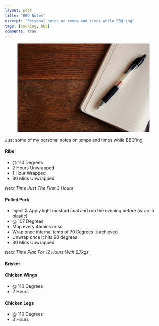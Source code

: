 ```yaml
---
layout: post
title: "BBQ Notes"
excerpt: "Personal notes on temps and times while BBQ'ing"
tags: [cooking, bbq]
comments: true
---
```

<figure>
	<img src="/images/posts/2014/notebook.jpg">
</figure>
Just some of my personal notes on temps and times while BBQ'ing

#### Ribs
* @ 110 Degrees
* 2 Hours Unwrapped
* 1 Hour Wrapped
* 30 Mins Unwrapped

*Next Time Just The First 3 Hours*

#### Pulled Pork
* Inject & Apply light mustard coat and rub the evening before (wrap in plastic)
* @ 107 Degrees
* Mop every 45mins or so
* Wrap once internal temp of 70 Degrees is achieved
* Unwrap once it hits 90 degrees
* 30 Mins Unwrapped

*Next Time Plan For 12 Hours With 2.7kgs*

#### Brisket

#### Chicken Wings
* @ 110 Degrees
* 2 Hours

#### Chicken Legs
* @ 110 Degrees
* 3 Hours
